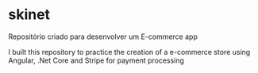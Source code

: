 # skinet
Repositório criado para desenvolver um E-commerce app

I built this repository to practice the creation of a e-commerce store using Angular, .Net Core and Stripe for payment processing
